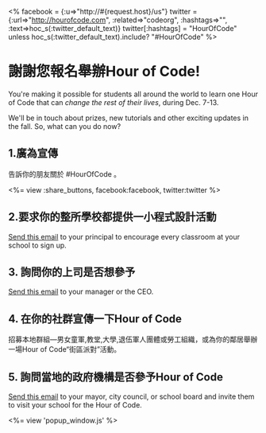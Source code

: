 <% facebook = {:u=>"http://#{request.host}/us"}
                      twitter = {:url=>"http://hourofcode.com", :related=>"codeorg", :hashtags=>"", :text=>hoc_s(:twitter_default_text)}
                      twitter[:hashtags] = "HourOfCode" unless hoc_s(:twitter_default_text).include? "#HourOfCode" %>



# 謝謝您報名舉辦Hour of Code!

You're making it possible for students all around the world to learn one Hour of Code that can *change the rest of their lives*, during Dec. 7-13.

We'll be in touch about prizes, new tutorials and other exciting updates in the fall. So, what can you do now?

## 1.廣為宣傳

告訴你的朋友關於 #HourOfCode 。

<%= view :share_buttons, facebook:facebook, twitter:twitter %>

## 2.要求你的整所學校都提供一小程式設計活動

[Send this email](<%= hoc_uri('/resources#email') %>) to your principal to encourage every classroom at your school to sign up.

## 3. 詢問你的上司是否想參予

[Send this email](<%= hoc_uri('/resources#email') %>) to your manager or the CEO.

## 4. 在你的社群宣傳一下Hour of Code

招募本地群組—男女童軍,教堂,大學,退伍軍人團體或勞工組織，或為你的鄰居舉辦一場Hour of Code“街區派對”活動。

## 5. 詢問當地的政府機構是否參予Hour of Code

[Send this email](<%= hoc_uri('/resources#politicians') %>) to your mayor, city council, or school board and invite them to visit your school for the Hour of Code.

<%= view 'popup_window.js' %>